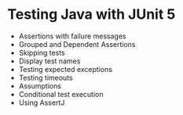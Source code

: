 # Testing Java with JUnit 5

* Assertions with failure messages
* Grouped and Dependent Assertions
* Skipping tests
* Display test names
* Testing expected exceptions
* Testing timeouts
* Assumptions
* Conditional test execution
* Using AssertJ
